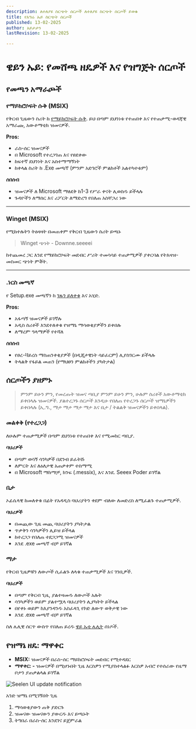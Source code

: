 ```yaml
---
description: ለተለያዩ ስርጭት ሰርጦች ለተለያዩ ስርጭት ሰርጦች ይወቁ
title: የእግሬ ኡይ ስርጭት ሰርጦች
published: 13-02-2025
author: አይታታን
lastRevision: 13-02-2025

---
```


# ዌይን ኡይ: የመሸጫ ዘዴዎች እና የዝግጅት ሰርጦች

## የመጫን አማራጮች

### የማይክሮሶፍት ሱቅ (MSIX)

የቅርብ ጊዜውን ስሪት ከ
[የማይክሮሶፍት ሱቅ](https://www.microsoft.com/store). ይህ በጣም ደህንነቱ የተጠበቀ እና
 የተጠቃሚ-ወዳጃዊ አማራጩ, አውቶማቲክ ዝመናዎች.

**Pros:**

* ራስ-ሰር ዝመናዎች
* በ Microsoft የተረጋገጠ እና የፀደቀው
* ከፍተኛ ደህንነት እና አስተማማኝነት
* ከቀላል ስሪት ከ .Exe መጫኛ (ምንም አድገሮች ምልክቶች አልተካተቱም)

**ሰበሰብ**

* ዝመናዎች ለ Microsoft ማፅደቅ ከ1-3 የሥራ ቀናት ሊወስዱ ይችላሉ
* ጉዳዮችን ለማሰር እና ሪፖርት ለማድረግ የበለጠ አስቸጋሪ ነው

***

### Winget (MSIX)

የሚከተሉትን ትዕዛዛት በመጠቀም የቅርብ ጊዜውን ስሪት ይጫኑ

> Winget ጭነት - Downne.seeeei

ከተጨመረ ጋር እንደ የማይክሮሶፍት መደብር ሥሪት ተመሳሳይ ተጠቃሚዎች ያቀርባል
 የትእዛዝ-መስመር ጭነት ምቾት.

***

### .ነርስ መጫኛ

የ Setup.exe መጫኛን ከ
[ገጹን ይለቀቁ](https://github.com/eythaann/Seelen-UI/releases) እና አሂድ.

**Pros:**

* አፋጣኝ ዝመናዎች ይገኛሉ
* አዲስ ስሪቶች እንደተለቀቁ የዝማኔ ማሳወቂያዎችን ይቀበሉ
* ለማረም ዓላማዎች የተሻለ

**ሰበሰብ**

* የፀረ-ቫይረስ ማስጠንቀቂያዎች (በዲጂታዊነት ሳይፈርም) ሊያስገርሙ ይችላሉ
* ትላልቅ የፋይል መጠን (የማህፀን ምልክቶችን ያካትታል)

## ሰርጦችን ያዘምኑ

> ምንም ይሁን ምን, የመረጡት ዝመና ጣቢያ ምንም ይሁን ምን, ሁሉም ስሪቶች አውቶማቲክ ይቀበላሉ
>  ዝመናዎች. ያልተረጋጉ ሰርጦች እንዲሁ የበለጠ የተረጋጉ ሰርጦች ዝማኔዎችን ይቀበላሉ
>  (ኢ.ግ., ማታ ማታ ማታ ማታ እና ቤታ / ትልልቅ ዝመናዎችን ይቀበላል).

### መልቀቅ (የተረጋጋ)

ለሁሉም ተጠቃሚዎች በጣም ደህንነቱ የተጠበቀ እና የሚመከር ጣቢያ.

**ባህሪዎች**

* በጣም ወሳኝ ሳንካዎች በደንብ ይፈትሹ
* ለምርት እና ለዕለታዊ አጠቃቀም ተስማሚ
* በ Microsoft ማከማቻ, ክንፍ (.messix), እና እንደ. Seeex Poder ይገኛል

### ቤታ

ኦፊሴላዊ ከመለቀቁ በፊት የአዳዲስ ባህሪያትን ቀደም ብለው ለመድረስ ለሚፈልጉ ተጠቃሚዎች.

**ባህሪዎች**

* በመጪው ጊዜ መጪ ባህሪያትን ያካትታል
* ጥቃቅን ሳንካዎችን ሊይዝ ይችላል
* ከተረጋጋ የበለጠ ተደጋጋሚ ዝመናዎች
* እንደ .exe መጫኛ ብቻ ይገኛል

### ማታ

የቅርብ ጊዜዎቹን ለውጦች ሲፈልጉ ለላቁ ተጠቃሚዎች እና ገንቢዎች.

**ባህሪዎች**

* በጣም የቅርብ ጊዜ, ያልተዛመዱ ለውጦች አሉት
* ሳንካዎችን ወይም ያልተሟላ ባህሪያትን ሊያካትት ይችላል
* በየቀኑ ወይም ከእያንዳንዱ አስፈላጊ የኮድ ለውጥ ወቅታዊ ነው
* እንደ .exe መጫኛ ብቻ ይገኛል

ስለ ሌሊዊ ሰርጥ ውስጥ የበለጠ ይረዱ
[ዌይ ኡቲ ሌሊት](https://seelen.io/blog/nightly) ሰነዶች.

## የዝማኔ ዘዴ: ማዋቀር

* **MSIX:** ዝመናዎች በራስ-ሰር ማይክሮሶፍት መደብር የሚተዳደር
* **ማዋቀር: -** ዝመናዎች በሚሆኑበት ጊዜ እርስዎን የሚያስተላልፉ እርስዎ አብሮ የተሰራው የዜማ ቦታን ያጠቃልላል
   ይገኛል

![Seelen UI update notification](https://github.com/Seelen-Inc/slu-blog/blob/master/blog/seelen-ui-distribution-channels/image.png?raw=true)

አንድ ዝማኔ በሚገኝበት ጊዜ

1. ማሳወቂያውን ጠቅ ያድርጉ
2. ዝመናው ዝመናውን ያውርዱ እና ይጫኑት
3. ትግበራ በራስ-ሰር እንደገና ይጀምራል
